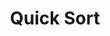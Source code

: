 ---
title: "Quick Sort"
metaTitle: "Syntax Highlighting is the meta title tag for this page"
metaDescription: "This is the meta description for this page"
---